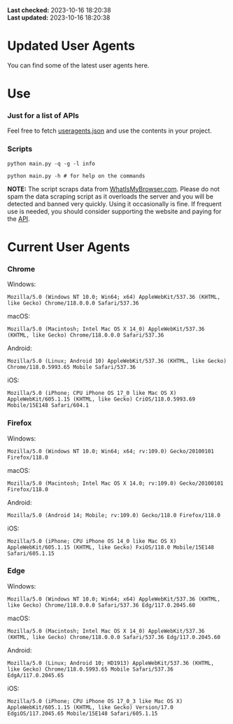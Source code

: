 **Last checked:** 2023-10-16 18:20:38  
**Last updated:** 2023-10-16 18:20:38  

# Updated User Agents
You can find some of the latest user agents here.

# Use

### Just for a list of APIs

Feel free to fetch [useragents.json](https://raw.githubusercontent.com/tmxkn1/UpdatedUserAgents/master/useragents.json) and use the contents in your project.

### Scripts

```
python main.py -q -g -l info

python main.py -h # for help on the commands
```
**NOTE:** The script scraps data from [WhatIsMyBrowser.com](https://www.whatismybrowser.com). Please do not spam the data scraping script as it overloads the server and you will be detected and banned very quickly. Using it occasionally is fine. If frequent use is needed, you should consider supporting the website and paying for the [API](https://developers.whatismybrowser.com/api/).

# Current User Agents
### Chrome

Windows:
```
Mozilla/5.0 (Windows NT 10.0; Win64; x64) AppleWebKit/537.36 (KHTML, like Gecko) Chrome/118.0.0.0 Safari/537.36
```

macOS:
```
Mozilla/5.0 (Macintosh; Intel Mac OS X 14_0) AppleWebKit/537.36 (KHTML, like Gecko) Chrome/118.0.0.0 Safari/537.36
```

Android:
```
Mozilla/5.0 (Linux; Android 10) AppleWebKit/537.36 (KHTML, like Gecko) Chrome/118.0.5993.65 Mobile Safari/537.36
```

iOS:
```
Mozilla/5.0 (iPhone; CPU iPhone OS 17_0 like Mac OS X) AppleWebKit/605.1.15 (KHTML, like Gecko) CriOS/118.0.5993.69 Mobile/15E148 Safari/604.1
```

### Firefox

Windows:
```
Mozilla/5.0 (Windows NT 10.0; Win64; x64; rv:109.0) Gecko/20100101 Firefox/118.0
```

macOS:
```
Mozilla/5.0 (Macintosh; Intel Mac OS X 14.0; rv:109.0) Gecko/20100101 Firefox/118.0
```

Android:
```
Mozilla/5.0 (Android 14; Mobile; rv:109.0) Gecko/118.0 Firefox/118.0
```

iOS:
```
Mozilla/5.0 (iPhone; CPU iPhone OS 14_0 like Mac OS X) AppleWebKit/605.1.15 (KHTML, like Gecko) FxiOS/118.0 Mobile/15E148 Safari/605.1.15
```

###  Edge

Windows:
```
Mozilla/5.0 (Windows NT 10.0; Win64; x64) AppleWebKit/537.36 (KHTML, like Gecko) Chrome/118.0.0.0 Safari/537.36 Edg/117.0.2045.60
```

macOS:
```
Mozilla/5.0 (Macintosh; Intel Mac OS X 14_0) AppleWebKit/537.36 (KHTML, like Gecko) Chrome/118.0.0.0 Safari/537.36 Edg/117.0.2045.60
```

Android:
```
Mozilla/5.0 (Linux; Android 10; HD1913) AppleWebKit/537.36 (KHTML, like Gecko) Chrome/118.0.5993.65 Mobile Safari/537.36 EdgA/117.0.2045.65
```

iOS:
```
Mozilla/5.0 (iPhone; CPU iPhone OS 17_0_3 like Mac OS X) AppleWebKit/605.1.15 (KHTML, like Gecko) Version/17.0 EdgiOS/117.2045.65 Mobile/15E148 Safari/605.1.15
```
